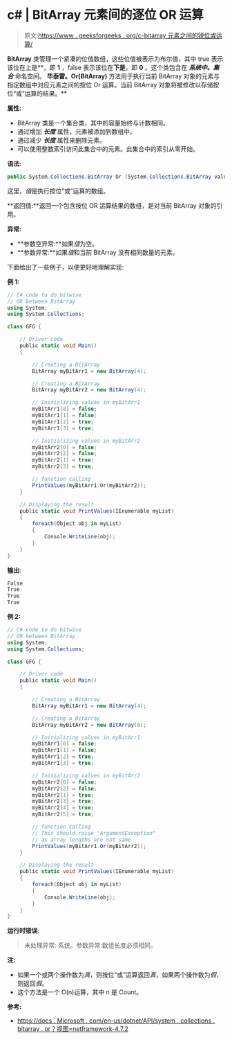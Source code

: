# c# | BitArray 元素间的逐位 OR 运算

> 原文:[https://www . geeksforgeeks . org/c-bitarray 元素之间的锐位或运算/](https://www.geeksforgeeks.org/c-sharp-bitwise-or-operation-between-the-elements-of-bitarray/)

**BitArray** 类管理一个紧凑的位值数组，这些位值被表示为布尔值，其中 true 表示该位在上是**，即 **1** ，false 表示该位在**下是**，即 **0** 。这个类包含在 ***系统中。集合*** 命名空间。
**毕泰雷。Or(BitArray)** 方法用于执行当前 BitArray 对象的元素与指定数组中对应元素之间的按位 Or 运算。当前 BitArray 对象将被修改以存储按位“或”运算的结果。**

**属性:**

*   BitArray 类是一个集合类，其中的容量始终与计数相同。
*   通过增加 ***长度*** 属性，元素被添加到数组中。
*   通过减少 ***长度*** 属性来删除元素。
*   可以使用整数索引访问此集合中的元素。此集合中的索引从零开始。

**语法:**

```cs
public System.Collections.BitArray Or (System.Collections.BitArray value);

```

这里，*值*是执行按位“或”运算的数组。

**返回值:**返回一个包含按位 OR 运算结果的数组，是对当前 BitArray 对象的引用。

**异常:**

*   **参数空异常:**如果*值*为空。
*   **参数异常:**如果*值*和当前 BitArray 没有相同数量的元素。

下面给出了一些例子，以便更好地理解实现:

**例 1:**

```cs
// C# code to do bitwise
// OR between BitArray
using System;
using System.Collections;

class GFG {

    // Driver code
    public static void Main()
    {

        // Creating a BitArray
        BitArray myBitArr1 = new BitArray(4);

        // Creating a BitArray
        BitArray myBitArr2 = new BitArray(4);

        // Initializing values in myBitArr1
        myBitArr1[0] = false;
        myBitArr1[1] = false;
        myBitArr1[2] = true;
        myBitArr1[3] = true;

        // Initializing values in myBitArr2
        myBitArr2[0] = false;
        myBitArr2[2] = false;
        myBitArr2[1] = true;
        myBitArr2[3] = true;

        // function calling
        PrintValues(myBitArr1.Or(myBitArr2));
    }

    // Displaying the result
    public static void PrintValues(IEnumerable myList)
    {
        foreach(Object obj in myList)
        {
            Console.WriteLine(obj);
        }
    }
}
```

**输出:**

```cs
False
True
True
True

```

**例 2:**

```cs
// C# code to do bitwise
// OR between BitArray
using System;
using System.Collections;

class GFG {

    // Driver code
    public static void Main()
    {

        // Creating a BitArray
        BitArray myBitArr1 = new BitArray(4);

        // Creating a BitArray
        BitArray myBitArr2 = new BitArray(6);

        // Initializing values in myBitArr1
        myBitArr1[0] = false;
        myBitArr1[1] = false;
        myBitArr1[2] = true;
        myBitArr1[3] = true;

        // Initializing values in myBitArr2
        myBitArr2[0] = false;
        myBitArr2[2] = false;
        myBitArr2[1] = true;
        myBitArr2[3] = true;
        myBitArr2[4] = true;
        myBitArr2[5] = true;

        // function calling
        // This should raise "ArgumentException"
        // as array lengths are not same
        PrintValues(myBitArr1.Or(myBitArr2));
    }

    // Displaying the result
    public static void PrintValues(IEnumerable myList)
    {
        foreach(Object obj in myList)
        {
            Console.WriteLine(obj);
        }
    }
}
```

**运行时错误:**

> 未处理异常:
> 系统。参数异常:数组长度必须相同。

**注:**

*   如果一个或两个操作数为*真*，则按位“或”运算返回*真*，如果两个操作数为*假*，则返回*假*。
*   这个方法是一个 O(n)运算，其中 n 是 Count。

**参考:**

*   [https://docs . Microsoft . com/en-us/dotnet/API/system . collections . bitarray . or？视图=netframework-4.7.2](https://docs.microsoft.com/en-us/dotnet/api/system.collections.bitarray.or?view=netframework-4.7.2)